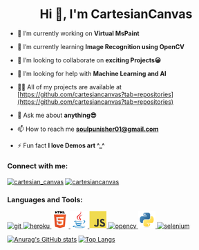 
<h1 align="center">Hi 👋, I'm CartesianCanvas</h1>

- 🔭 I’m currently working on **Virtual MsPaint**

- 🌱 I’m currently learning **Image Recognition using OpenCV**

- 👯 I’m looking to collaborate on **exciting Projects😀**

- 🤝 I’m looking for help with **Machine Learning and AI**

- 👨‍💻 All of my projects are available at [https://github.com/cartesiancanvas?tab=repositories](https://github.com/cartesiancanvas?tab=repositories)

- 💬 Ask me about **anything😎**

- 📫 How to reach me **soulpunisher01@gmail.com**

- ⚡ Fun fact **I love Demos art ^_^**

<h3 align="left">Connect with me:</h3>
<p align="left">
<a href="https://instagram.com/cartesian_canvas" target="blank"><img align="center" src="https://raw.githubusercontent.com/rahuldkjain/github-profile-readme-generator/master/src/images/icons/Social/instagram.svg" alt="cartesian_canvas" height="30" width="40" /></a>
<a href="https://www.youtube.com/channel/UCXT9GdDIkaXkZrNm8KKMeQQ" target="blank"><img align="center" src="https://raw.githubusercontent.com/rahuldkjain/github-profile-readme-generator/master/src/images/icons/Social/youtube.svg" alt="cartesiancanvas" height="30" width="40" /></a>
</p>


<h3 align="left">Languages and Tools:</h3>
<p align="left"><a href="https://git-scm.com/" target="_blank"> <img src="https://www.vectorlogo.zone/logos/git-scm/git-scm-icon.svg" alt="git" width="40" height="40"/> </a> <a href="https://heroku.com" target="_blank"> <img src="https://www.vectorlogo.zone/logos/heroku/heroku-icon.svg" alt="heroku" width="40" height="40"/> </a> <a href="https://www.w3.org/html/" target="_blank"> <img src="https://raw.githubusercontent.com/devicons/devicon/master/icons/html5/html5-original-wordmark.svg" alt="html5" width="40" height="40"/> </a> <a href="https://www.java.com" target="_blank"> <img src="https://raw.githubusercontent.com/devicons/devicon/master/icons/java/java-original.svg" alt="java" width="40" height="40"/> </a> <a href="https://developer.mozilla.org/en-US/docs/Web/JavaScript" target="_blank"> <img src="https://raw.githubusercontent.com/devicons/devicon/master/icons/javascript/javascript-original.svg" alt="javascript" width="40" height="40"/> </a> <a href="https://opencv.org/" target="_blank"> <img src="https://www.vectorlogo.zone/logos/opencv/opencv-icon.svg" alt="opencv" width="40" height="40"/> </a> <a href="https://www.python.org" target="_blank"> <img src="https://raw.githubusercontent.com/devicons/devicon/master/icons/python/python-original.svg" alt="python" width="40" height="40"/> </a> <a href="https://www.selenium.dev" target="_blank"> <img src="https://raw.githubusercontent.com/detain/svg-logos/780f25886640cef088af994181646db2f6b1a3f8/svg/selenium-logo.svg" alt="selenium" width="40" height="40"/> </a> </p>

[![Anurag's GitHub stats](https://github-readme-stats.vercel.app/api?username=cartesiancanvas&show_icons=true&theme=radical)](https://github.com/anuraghazra/github-readme-stats)
[![Top Langs](https://github-readme-stats.vercel.app/api/top-langs/?username=cartesiancanvas&layout=compact)](https://github.com/anuraghazra/github-readme-stats)

